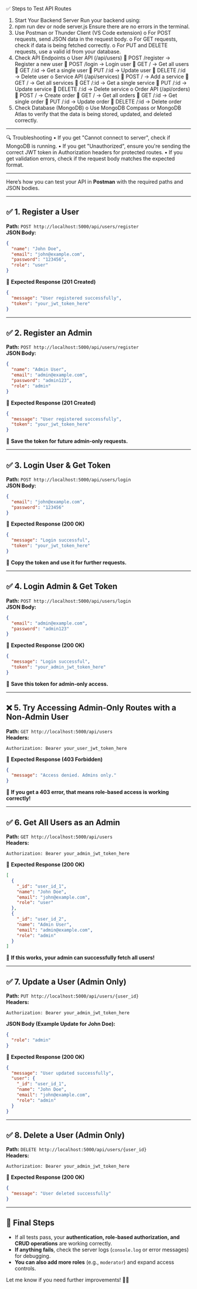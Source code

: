 ✅ Steps to Test API Routes

1. Start Your Backend Server
   Run your backend using:
2. npm run dev
   or
   node server.js
   Ensure there are no errors in the terminal.
3. Use Postman or Thunder Client (VS Code extension)
   o For POST requests, send JSON data in the request body.
   o For GET requests, check if data is being fetched correctly.
   o For PUT and DELETE requests, use a valid id from your database.
4. Check API Endpoints
   o User API (/api/users)
    POST /register → Register a new user
    POST /login → Login user
    GET / → Get all users
    GET /:id → Get a single user
    PUT /:id → Update user
    DELETE /:id → Delete user
   o Service API (/api/services)
    POST / → Add a service
    GET / → Get all services
    GET /:id → Get a single service
    PUT /:id → Update service
    DELETE /:id → Delete service
   o Order API (/api/orders)
    POST / → Create order
    GET / → Get all orders
    GET /:id → Get single order
    PUT /:id → Update order
    DELETE /:id → Delete order
5. Check Database (MongoDB)
   o Use MongoDB Compass or MongoDB Atlas to verify that the data is being stored, updated, and deleted correctly.

---

🔍 Troubleshooting
• If you get "Cannot connect to server", check if MongoDB is running.
• If you get "Unauthorized", ensure you're sending the correct JWT token in Authorization headers for protected routes.
• If you get validation errors, check if the request body matches the expected format.

---

Here’s how you can test your API in **Postman** with the required paths and JSON bodies.

---

## ✅ **1. Register a User**

**Path:** `POST http://localhost:5000/api/users/register`  
**JSON Body:**

```json
{
  "name": "John Doe",
  "email": "john@example.com",
  "password": "123456",
  "role": "user"
}
```

📌 **Expected Response (201 Created)**

```json
{
  "message": "User registered successfully",
  "token": "your_jwt_token_here"
}
```

---

## ✅ **2. Register an Admin**

**Path:** `POST http://localhost:5000/api/users/register`  
**JSON Body:**

```json
{
  "name": "Admin User",
  "email": "admin@example.com",
  "password": "admin123",
  "role": "admin"
}
```

📌 **Expected Response (201 Created)**

```json
{
  "message": "User registered successfully",
  "token": "your_jwt_token_here"
}
```

🔹 **Save the token for future admin-only requests.**

---

## ✅ **3. Login User & Get Token**

**Path:** `POST http://localhost:5000/api/users/login`  
**JSON Body:**

```json
{
  "email": "john@example.com",
  "password": "123456"
}
```

📌 **Expected Response (200 OK)**

```json
{
  "message": "Login successful",
  "token": "your_jwt_token_here"
}
```

🔹 **Copy the token and use it for further requests.**

---

## ✅ **4. Login Admin & Get Token**

**Path:** `POST http://localhost:5000/api/users/login`  
**JSON Body:**

```json
{
  "email": "admin@example.com",
  "password": "admin123"
}
```

📌 **Expected Response (200 OK)**

```json
{
  "message": "Login successful",
  "token": "your_admin_jwt_token_here"
}
```

🔹 **Save this token for admin-only access.**

---

## ❌ **5. Try Accessing Admin-Only Routes with a Non-Admin User**

**Path:** `GET http://localhost:5000/api/users`  
**Headers:**

```
Authorization: Bearer your_user_jwt_token_here
```

📌 **Expected Response (403 Forbidden)**

```json
{
  "message": "Access denied. Admins only."
}
```

🔹 **If you get a 403 error, that means role-based access is working correctly!**

---

## ✅ **6. Get All Users as an Admin**

**Path:** `GET http://localhost:5000/api/users`  
**Headers:**

```
Authorization: Bearer your_admin_jwt_token_here
```

📌 **Expected Response (200 OK)**

```json
[
  {
    "_id": "user_id_1",
    "name": "John Doe",
    "email": "john@example.com",
    "role": "user"
  },
  {
    "_id": "user_id_2",
    "name": "Admin User",
    "email": "admin@example.com",
    "role": "admin"
  }
]
```

🔹 **If this works, your admin can successfully fetch all users!**

---

## ✅ **7. Update a User (Admin Only)**

**Path:** `PUT http://localhost:5000/api/users/{user_id}`  
**Headers:**

```
Authorization: Bearer your_admin_jwt_token_here
```

**JSON Body (Example Update for John Doe):**

```json
{
  "role": "admin"
}
```

📌 **Expected Response (200 OK)**

```json
{
  "message": "User updated successfully",
  "user": {
    "_id": "user_id_1",
    "name": "John Doe",
    "email": "john@example.com",
    "role": "admin"
  }
}
```

---

## ✅ **8. Delete a User (Admin Only)**

**Path:** `DELETE http://localhost:5000/api/users/{user_id}`  
**Headers:**

```
Authorization: Bearer your_admin_jwt_token_here
```

📌 **Expected Response (200 OK)**

```json
{
  "message": "User deleted successfully"
}
```

---

## 🚀 **Final Steps**

- If all tests pass, your **authentication, role-based authorization, and CRUD operations** are working correctly.
- **If anything fails**, check the server logs (`console.log` or error messages) for debugging.
- **You can also add more roles** (e.g., `moderator`) and expand access controls.

Let me know if you need further improvements! 🚀🔥
